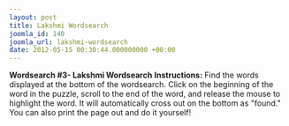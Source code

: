 ```yaml
---
layout: post
title: Lakshmi Wordsearch
joomla_id: 140
joomla_url: lakshmi-wordsearch
date: 2012-05-15 00:30:44.000000000 +00:00
---
```

 **Wordsearch #3- Lakshmi Wordsearch**
**Instructions:** Find the words displayed at the bottom of the wordsearch. Click on the beginning of the word in the puzzle, scroll to the end of the word, and release the mouse to highlight the word. It will automatically cross out on the bottom as "found." You can also print the page out and do it yourself!
